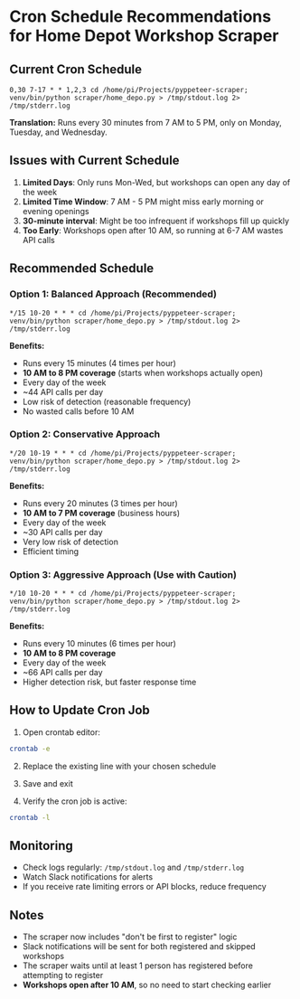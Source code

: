 # Cron Schedule Recommendations for Home Depot Workshop Scraper

## Current Cron Schedule
```
0,30 7-17 * * 1,2,3 cd /home/pi/Projects/pyppeteer-scraper; venv/bin/python scraper/home_depo.py > /tmp/stdout.log 2> /tmp/stderr.log
```

**Translation:** Runs every 30 minutes from 7 AM to 5 PM, only on Monday, Tuesday, and Wednesday.

## Issues with Current Schedule

1. **Limited Days**: Only runs Mon-Wed, but workshops can open any day of the week
2. **Limited Time Window**: 7 AM - 5 PM might miss early morning or evening openings
3. **30-minute interval**: Might be too infrequent if workshops fill up quickly
4. **Too Early**: Workshops open after 10 AM, so running at 6-7 AM wastes API calls

## Recommended Schedule

### Option 1: Balanced Approach (Recommended)
```
*/15 10-20 * * * cd /home/pi/Projects/pyppeteer-scraper; venv/bin/python scraper/home_depo.py > /tmp/stdout.log 2> /tmp/stderr.log
```

**Benefits:**
- Runs every 15 minutes (4 times per hour)
- **10 AM to 8 PM coverage** (starts when workshops actually open)
- Every day of the week
- ~44 API calls per day
- Low risk of detection (reasonable frequency)
- No wasted calls before 10 AM

### Option 2: Conservative Approach
```
*/20 10-19 * * * cd /home/pi/Projects/pyppeteer-scraper; venv/bin/python scraper/home_depo.py > /tmp/stdout.log 2> /tmp/stderr.log
```

**Benefits:**
- Runs every 20 minutes (3 times per hour)
- **10 AM to 7 PM coverage** (business hours)
- Every day of the week
- ~30 API calls per day
- Very low risk of detection
- Efficient timing

### Option 3: Aggressive Approach (Use with Caution)
```
*/10 10-20 * * * cd /home/pi/Projects/pyppeteer-scraper; venv/bin/python scraper/home_depo.py > /tmp/stdout.log 2> /tmp/stderr.log
```

**Benefits:**
- Runs every 10 minutes (6 times per hour)
- **10 AM to 8 PM coverage**
- Every day of the week
- ~66 API calls per day
- Higher detection risk, but faster response time

## How to Update Cron Job

1. Open crontab editor:
```bash
crontab -e
```

2. Replace the existing line with your chosen schedule

3. Save and exit

4. Verify the cron job is active:
```bash
crontab -l
```

## Monitoring

- Check logs regularly: `/tmp/stdout.log` and `/tmp/stderr.log`
- Watch Slack notifications for alerts
- If you receive rate limiting errors or API blocks, reduce frequency

## Notes

- The scraper now includes "don't be first to register" logic
- Slack notifications will be sent for both registered and skipped workshops
- The scraper waits until at least 1 person has registered before attempting to register
- **Workshops open after 10 AM**, so no need to start checking earlier
